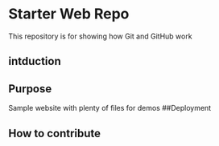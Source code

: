 # Starter Web Repo

This repository is for showing how Git and GitHub work
## intduction
## Purpose

Sample website with plenty of files for demos
##Deployment
## How to contribute